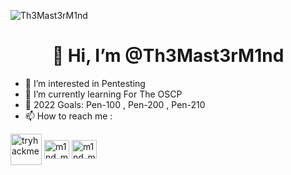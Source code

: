 ![Th3Mast3rM1nd](https://user-images.githubusercontent.com/92652606/137909930-5d0780a7-60c1-429a-9a91-ee599a5cb057.png)

<h1 align="center">👋 Hi, I’m @Th3Mast3rM1nd</h1>

- 👀 I’m interested in Pentesting
- 🌱 I’m currently learning For The OSCP
- 🥅 2022 Goals: Pen-100 , Pen-200 , Pen-210
- 📫 How to reach me :
<p align="left">
<a href="https://tryhackme.com/p/Mast3rM1nd" target="blank"> <img align="center" src="https://user-images.githubusercontent.com/92652606/137932758-749d844e-cf62-4e95-b097-84437d45d729.png" alt="tryhackme" height="50"/></a>
<a href="https://app.hackthebox.eu/profile/110489" target="blank"><img align="center" src="https://user-images.githubusercontent.com/92652606/137820911-f4353cea-6381-46cc-a296-819263ba5b5e.jpg" alt="m1nd_mast3r" height="30" width="40" /></a>
<a href="https://twitter.com/m1nd_mast3r" target="blank"><img align="center" src="https://cdn.jsdelivr.net/npm/simple-icons@3.0.1/icons/twitter.svg" alt="m1nd_mast3r" height="30" width="40" /></a>
</p>

<!---
Th3Mast3rM1nd/Th3Mast3rM1nd is a ✨ special ✨ repository because its `README.md` (this file) appears on your GitHub profile.
You can click the Preview link to take a look at your changes.
--->
